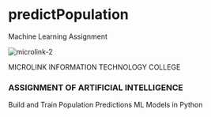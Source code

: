 # predictPopulation
Machine Learning Assignment

![microlink-2](https://user-images.githubusercontent.com/25372010/224377343-2b071609-d74d-47af-a73b-6ea4e0bc20e3.png)

MICROLINK INFORMATION TECHNOLOGY COLLEGE

### ASSIGNMENT OF ARTIFICIAL INTELLIGENCE 
Build and Train Population Predictions ML Models in Python


